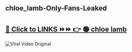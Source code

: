 
 ## chloe_lamb-Only-Fans-Leaked

# <h2><a href="https://clipsfans.com/chloe_lamb&ref=git">🔗 Click to LINKS ⏩⏩ 👉 🟢 chloe lamb </a></h2>

<a href="https://clipsfans.com/chloe_lamb&ref=git" rel="nofollow" data-target="animated-image.originalLink"><img src="https://i.ibb.co.com/xMMVF88/686577567.gif" alt="Viral Video Original" style="max-width: 100%; display: inline-block;" data-target="animated-image.originalImage"></a>
